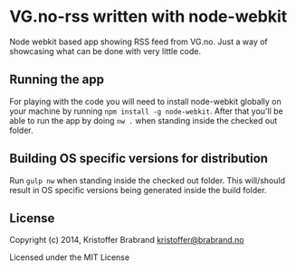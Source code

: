 # VG.no-rss written with node-webkit
Node webkit based app showing RSS feed from VG.no. Just a way of showcasing what can be done with very little code.

## Running the app
For playing with the code you will need to install node-webkit globally on your machine by running `npm install -g node-webkit`. After that you'll be able to run the app by doing `nw .` when standing inside the checked out folder.

## Building OS specific versions for distribution
Run `gulp nw` when standing inside the checked out folder. This will/should result in OS specific versions being generated inside the build folder.

## License
Copyright (c) 2014, Kristoffer Brabrand <kristoffer@brabrand.no>

Licensed under the MIT License
